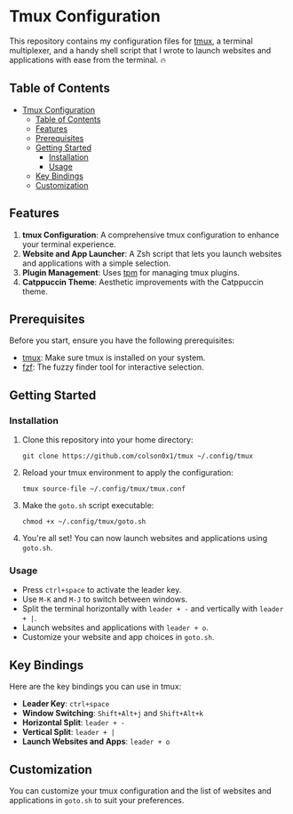# Tmux Configuration

This repository contains my configuration files for [tmux](https://github.com/tmux/tmux), a terminal multiplexer, and a handy shell script that I wrote to launch websites and applications with ease from the terminal. 🔥

## Table of Contents

- [Tmux Configuration](#tmux-configuration)
  - [Table of Contents](#table-of-contents)
  - [Features](#features)
  - [Prerequisites](#prerequisites)
  - [Getting Started](#getting-started)
    - [Installation](#installation)
    - [Usage](#usage)
  - [Key Bindings](#key-bindings)
  - [Customization](#customization)

## Features

1. **tmux Configuration**: A comprehensive tmux configuration to enhance your terminal experience.
2. **Website and App Launcher**: A Zsh script that lets you launch websites and applications with a simple selection.
3. **Plugin Management**: Uses [tpm](https://github.com/tmux-plugins/tpm) for managing tmux plugins.
4. **Catppuccin Theme**: Aesthetic improvements with the Catppuccin theme.

## Prerequisites

Before you start, ensure you have the following prerequisites:

- [tmux](https://github.com/tmux/tmux): Make sure tmux is installed on your system.
- [fzf](https://github.com/junegunn/fzf): The fuzzy finder tool for interactive selection.

## Getting Started

### Installation

1. Clone this repository into your home directory:

   ```shell
   git clone https://github.com/colson0x1/tmux ~/.config/tmux
   ```

2. Reload your tmux environment to apply the configuration:

   ```shell
   tmux source-file ~/.config/tmux/tmux.conf
   ```

3. Make the `goto.sh` script executable:

   ```shell
   chmod +x ~/.config/tmux/goto.sh
   ```

4. You're all set! You can now launch websites and applications using `goto.sh`.

### Usage

- Press `ctrl+space` to activate the leader key.
- Use `M-K` and `M-J` to switch between windows.
- Split the terminal horizontally with `leader + -` and vertically with `leader + |`.
- Launch websites and applications with `leader + o`.
- Customize your website and app choices in `goto.sh`.

## Key Bindings

Here are the key bindings you can use in tmux:

- **Leader Key**: `ctrl+space`
- **Window Switching**: `Shift+Alt+j` and `Shift+Alt+k`
- **Horizontal Split**: `leader + -`
- **Vertical Split**: `leader + |`
- **Launch Websites and Apps**: `leader + o`

## Customization

You can customize your tmux configuration and the list of websites and applications in `goto.sh` to suit your preferences.